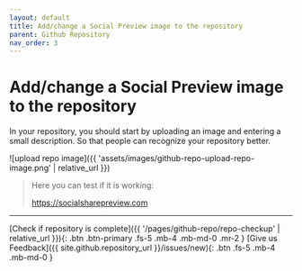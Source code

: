 ```yaml
---
layout: default
title: Add/change a Social Preview image to the repository
parent: Github Repository
nav_order: 3
---
```


# Add/change a Social Preview image to the repository
In your repository, you should start by uploading an image and entering a small description. So that people can recognize your repository better.

![upload repo image]({{ 'assets/images/github-repo-upload-repo-image.png' | relative_url }})

>Here you can test if it is working:
>
>https://socialsharepreview.com

----

[Check if repository is complete]({{ '/pages/github-repo/repo-checkup' | relative_url }}){: .btn .btn-primary .fs-5 .mb-4 .mb-md-0 .mr-2 } [Give us Feedback]({{ site.github.repository_url }}/issues/new){: .btn .fs-5 .mb-4 .mb-md-0 }

